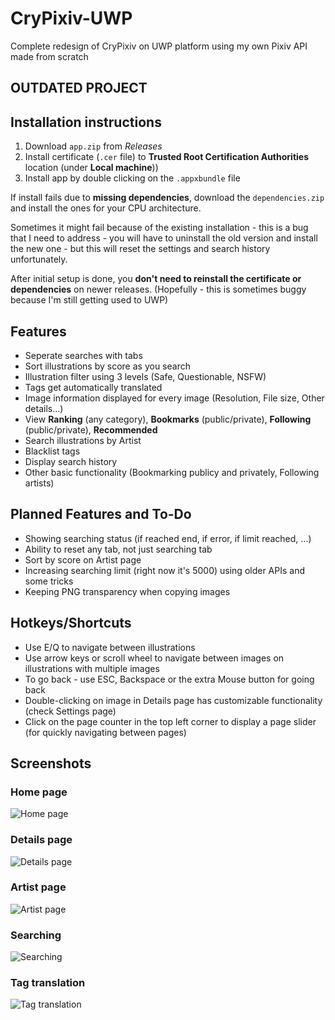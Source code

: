 # CryPixiv-UWP
Complete redesign of CryPixiv on UWP platform using my own Pixiv API made from scratch

## OUTDATED PROJECT

## Installation instructions
1. Download `app.zip` from *Releases*
2. Install certificate (`.cer` file) to **Trusted Root Certification Authorities** location (under **Local machine**))
3. Install app by double clicking on the `.appxbundle` file

If install fails due to **missing dependencies**, download the `dependencies.zip` and install the ones for your CPU architecture.

Sometimes it might fail because of the existing installation - this is a bug that I need to address - you will have to uninstall the old version and install the new one - but this will reset the settings and search history unfortunately.

After initial setup is done, you **don't need to reinstall the certificate or dependencies** on newer releases. (Hopefully - this is sometimes buggy because I'm still getting used to UWP)

## Features
- Seperate searches with tabs
- Sort illustrations by score as you search
- Illustration filter using 3 levels (Safe, Questionable, NSFW)
- Tags get automatically translated
- Image information displayed for every image (Resolution, File size, Other details...)
- View **Ranking** (any category), **Bookmarks** (public/private), **Following** (public/private), **Recommended**
- Search illustrations by Artist
- Blacklist tags
- Display search history
- Other basic functionality (Bookmarking publicy and privately, Following artists)

## Planned Features and To-Do
- Showing searching status (if reached end, if error, if limit reached, ...)
- Ability to reset any tab, not just searching tab
- Sort by score on Artist page
- Increasing searching limit (right now it's 5000) using older APIs and some tricks
- Keeping PNG transparency when copying images

## Hotkeys/Shortcuts
- Use E/Q to navigate between illustrations
- Use arrow keys or scroll wheel to navigate between images on illustrations with multiple images
- To go back - use ESC, Backspace or the extra Mouse button for going back
- Double-clicking on image in Details page has customizable functionality (check Settings page)
- Click on the page counter in the top left corner to display a page slider (for quickly navigating between pages)

## Screenshots
### Home page
![Home page](https://cryshana.me/viewer/ikm01tlcmqx.jpg?d=true)
### Details page
![Details page](https://cryshana.me/viewer/yk4o1t4h4pq.jpg?d=true)
### Artist page
![Artist page](https://cryshana.me/viewer/yrmdzdxyqo1.jpg?d=true)
### Searching
![Searching](https://cryshana.me/viewer/oa52qhrpglp.jpg?d=true)
### Tag translation
![Tag translation](https://cryshana.me/viewer/so5aky40m54.jpg?d=true)
